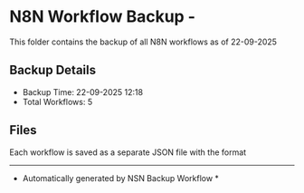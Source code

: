# N8N Workflow Backup - 
This folder contains the backup of all N8N workflows as of 22-09-2025

## Backup Details
- Backup Time: 22-09-2025 12:18
- Total Workflows: 5

## Files
Each workflow is saved as a separate JSON file with the format

-----------
* Automatically generated by NSN Backup Workflow *